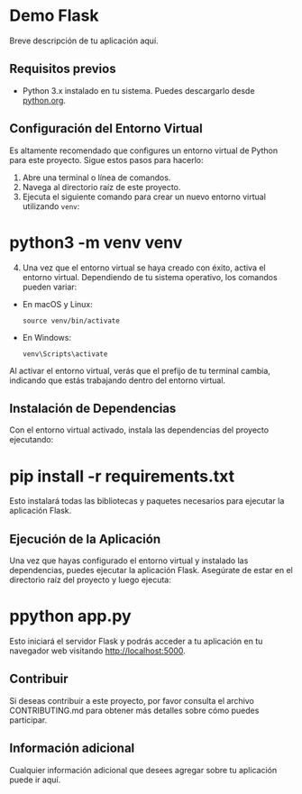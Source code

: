# Demo Flask

Breve descripción de tu aplicación aquí.

## Requisitos previos

- Python 3.x instalado en tu sistema. Puedes descargarlo desde [python.org](https://www.python.org/downloads/).

## Configuración del Entorno Virtual

Es altamente recomendado que configures un entorno virtual de Python para este proyecto. Sigue estos pasos para hacerlo:

1. Abre una terminal o línea de comandos.
2. Navega al directorio raíz de este proyecto.
3. Ejecuta el siguiente comando para crear un nuevo entorno virtual utilizando `venv`:

# python3 -m venv venv

4. Una vez que el entorno virtual se haya creado con éxito, activa el entorno virtual. Dependiendo de tu sistema operativo, los comandos pueden variar:
- En macOS y Linux:

  ```
  source venv/bin/activate
  ```

- En Windows:

  ```
  venv\Scripts\activate
  ```

Al activar el entorno virtual, verás que el prefijo de tu terminal cambia, indicando que estás trabajando dentro del entorno virtual.

## Instalación de Dependencias

Con el entorno virtual activado, instala las dependencias del proyecto ejecutando:

# pip install -r requirements.txt

Esto instalará todas las bibliotecas y paquetes necesarios para ejecutar la aplicación Flask.

## Ejecución de la Aplicación

Una vez que hayas configurado el entorno virtual y instalado las dependencias, puedes ejecutar la aplicación Flask. Asegúrate de estar en el directorio raíz del proyecto y luego ejecuta:

# ppython app.py

Esto iniciará el servidor Flask y podrás acceder a tu aplicación en tu navegador web visitando [http://localhost:5000](http://localhost:5000).

## Contribuir

Si deseas contribuir a este proyecto, por favor consulta el archivo CONTRIBUTING.md para obtener más detalles sobre cómo puedes participar.

## Información adicional

Cualquier información adicional que desees agregar sobre tu aplicación puede ir aquí.




